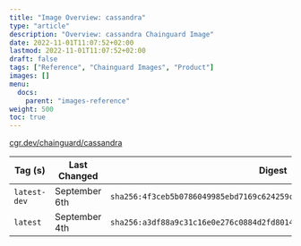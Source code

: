 ```yaml
---
title: "Image Overview: cassandra"
type: "article"
description: "Overview: cassandra Chainguard Image"
date: 2022-11-01T11:07:52+02:00
lastmod: 2022-11-01T11:07:52+02:00
draft: false
tags: ["Reference", "Chainguard Images", "Product"]
images: []
menu:
  docs:
    parent: "images-reference"
weight: 500
toc: true
---
```


[cgr.dev/chainguard/cassandra](https://github.com/chainguard-images/images/tree/main/images/cassandra)

| Tag (s)       | Last Changed  | Digest                                                                    |
|---------------|---------------|---------------------------------------------------------------------------|
|  `latest-dev` | September 6th | `sha256:4f3ceb5b0786049985ebd7169c624259cb3a2dd90e363dc8d40caa175787e29a` |
|  `latest`     | September 4th | `sha256:a3df88a9c31c16e0e276c0884d2fd8014e8a21a6249447c8a78de9f9e5696b1f` |



